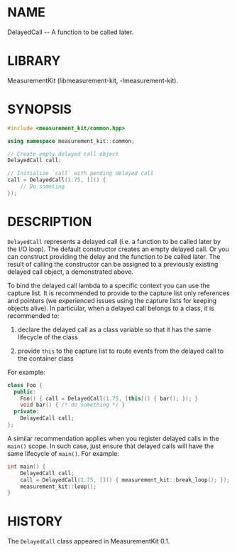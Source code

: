 # NAME
DelayedCall -- A function to be called later.

# LIBRARY
MeasurementKit (libmeasurement-kit, -lmeasurement-kit).

# SYNOPSIS
```C++
#include <measurement_kit/common.hpp>

using namespace measurement_kit::common;

// Create empty delayed call object
DelayedCall call;

// Initialize `call` with pending delayed call
call = DelayedCall(1.75, []() {
    // Do someting
});
```

# DESCRIPTION

`DelayedCall` represents a delayed call (i.e. a function to
be called later by the I/O loop). The default constructor creates
an empty delayed call. Or you can construct providing the delay
and the function to be called later. The result of calling the
constructor can be assigned to a previously existing delayed call
object, a demonstrated above.

To bind the delayed call lambda to a specific context you can
use the capture list. It is recommended to provide to the capture
list only references and pointers (we experienced issues using
the capture lists for keeping objects alive). In particular, when
a delayed call belongs to a class, it is recommended to:

1. declare the delayed call as a class variable so that it has
   the same lifecycle of the class

2. provide `this` to the capture list to route events from
   the delayed call to the container class

For example:

```C++
class Foo {
  public:
    Foo() { call = DelayedCall(1.75, [this]() { bar(); }); }
    void bar() { /* do something */ }
  private:
    DelayedCall call;
};
```

A similar recommendation applies when you register delayed calls
in the `main()` scope. In such case, just ensure that delayed calls
will have the same lifecycle of `main()`. For example:

```C++
int main() {
    DelayedCall call;
    call = DelayedCall(1.75, []() { measurement_kit::break_loop(); });
    measurement_kit::loop();
}
```

# HISTORY

The `DelayedCall` class appeared in MeasurementKit 0.1.
